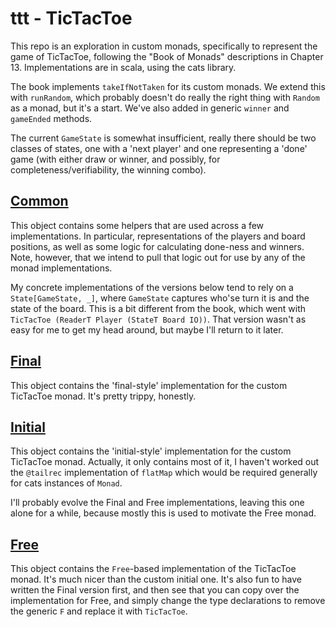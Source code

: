 # ttt - TicTacToe

This repo is an exploration in custom monads, specifically to represent the game of TicTacToe,
following the "Book of Monads" descriptions in Chapter 13. Implementations are in scala, using
the cats library.

The book implements `takeIfNotTaken` for its custom monads. We extend this with `runRandom`,
which probably doesn't do really the right thing with `Random` as a monad, but it's a start.
We've also added in generic `winner` and `gameEnded` methods.

The current `GameState` is somewhat insufficient, really there should be two classes of states,
one with a 'next player' and one representing a 'done' game (with either draw or winner,
and possibly, for completeness/verifiability, the winning combo).

## [Common](src/main/scala/sumidiot/bom/ttt/Common.scala)

This object contains some helpers that are used across a few implementations. In particular,
representations of the players and board positions, as well as some logic for calculating
done-ness and winners. Note, however, that we intend to pull that logic out for use by any of
the monad implementations.

My concrete implementations of the versions below tend to rely on a `State[GameState, _]`,
where `GameState` captures who'se turn it is and the state of the board. This is a bit different
from the book, which went with `TicTacToe (ReaderT Player (StateT Board IO))`. That version wasn't
as easy for me to get my head around, but maybe I'll return to it later.

## [Final](src/main/scala/sumidiot/bom/ttt/Final.scala)

This object contains the 'final-style' implementation for the custom TicTacToe monad. It's pretty
trippy, honestly.

## [Initial](src/main/scala/sumidiot/bom/ttt/Initial.scala)

This object contains the 'initial-style' implementation for the custom TicTacToe monad. Actually,
it only contains most of it, I haven't worked out the `@tailrec` implementation of `flatMap` which
would be required generally for cats instances of `Monad`.

I'll probably evolve the Final and Free implementations, leaving this one alone for a while,
because mostly this is used to motivate the Free monad.

## [Free](src/main/scala/sumidiot/bom/ttt/TTTFree.scala)

This object contains the `Free`-based implementation of the TicTacToe monad. It's much nicer than
the custom initial one. It's also fun to have written the Final version first, and then see that
you can copy over the implementation for Free, and simply change the type declarations to remove
the generic `F` and replace it with `TicTacToe`.

